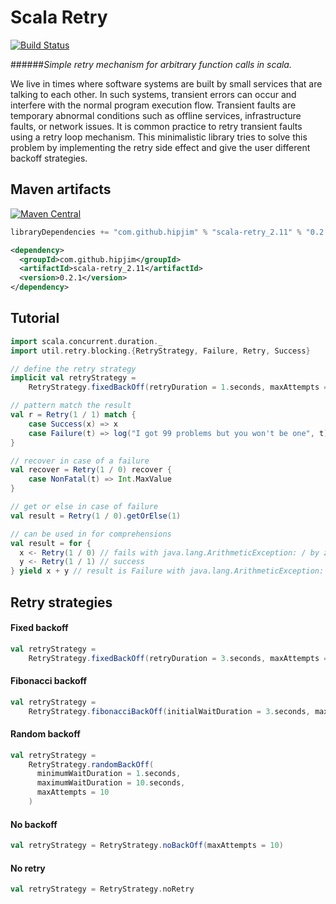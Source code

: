 Scala Retry
===========

[![Build Status](https://travis-ci.org/hipjim/scala-retry.svg?branch=master)](https://travis-ci.org/hipjim/scala-retry)

######*Simple retry mechanism for arbitrary function calls in scala.*

We live in times where software systems are built by small services that are talking to each other.
In such systems, transient errors can occur and interfere with the normal program execution flow.
Transient faults are temporary abnormal conditions such as offline services, infrastructure faults, or network issues.
It is common practice to retry transient faults using a retry loop mechanism.
This minimalistic library tries to solve this problem by implementing the retry side effect
and give the user different backoff strategies.

## Maven artifacts

[![Maven Central](https://maven-badges.herokuapp.com/maven-central/com.github.hipjim/scala-retry_2.11/badge.svg)](https://maven-badges.herokuapp.com/maven-central/com.github.hipjim/scala-retry_2.11)

```scala
libraryDependencies += "com.github.hipjim" % "scala-retry_2.11" % "0.2.1"
```

```xml
<dependency>
  <groupId>com.github.hipjim</groupId>
  <artifactId>scala-retry_2.11</artifactId>
  <version>0.2.1</version>
</dependency>
```

## Tutorial

```scala
import scala.concurrent.duration._
import util.retry.blocking.{RetryStrategy, Failure, Retry, Success}

// define the retry strategy
implicit val retryStrategy =
    RetryStrategy.fixedBackOff(retryDuration = 1.seconds, maxAttempts = 2)

// pattern match the result
val r = Retry(1 / 1) match {
    case Success(x) => x
    case Failure(t) => log("I got 99 problems but you won't be one", t)
}

// recover in case of a failure
val recover = Retry(1 / 0) recover {
    case NonFatal(t) => Int.MaxValue
}

// get or else in case of failure
val result = Retry(1 / 0).getOrElse(1)

// can be used in for comprehensions
val result = for {
  x <- Retry(1 / 0) // fails with java.lang.ArithmeticException: / by zero
  y <- Retry(1 / 1) // success
} yield x + y // result is Failure with java.lang.ArithmeticException: / by zero

```
## Retry strategies

#### Fixed backoff
```scala
val retryStrategy =
    RetryStrategy.fixedBackOff(retryDuration = 3.seconds, maxAttempts = 5)
```

#### Fibonacci backoff
```scala
val retryStrategy =
    RetryStrategy.fibonacciBackOff(initialWaitDuration = 3.seconds, maxAttempts = 5)
```

#### Random backoff
```scala
val retryStrategy =
    RetryStrategy.randomBackOff(
      minimumWaitDuration = 1.seconds, 
      maximumWaitDuration = 10.seconds, 
      maxAttempts = 10
    )
```

#### No backoff
```scala
val retryStrategy = RetryStrategy.noBackOff(maxAttempts = 10)
```    
#### No retry
```scala
val retryStrategy = RetryStrategy.noRetry
```
